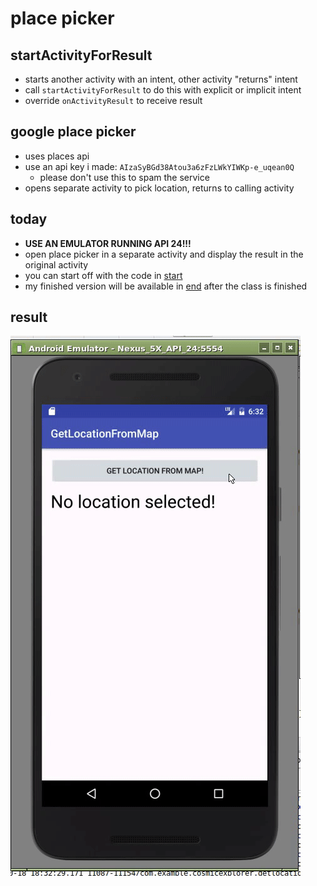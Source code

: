 place picker
=============

## startActivityForResult
- starts another activity with an intent, other activity "returns" intent
- call `startActivityForResult` to do this with explicit or implicit intent
- override `onActivityResult` to receive result

## google place picker
- uses places api
- use an api key i made: `AIzaSyBGd38Atou3a6zFzLWkYIWKp-e_uqean0Q`
    - please don't use this to spam the service
- opens separate activity to pick location, returns to calling activity

## today
- **USE AN EMULATOR RUNNING API 24!!!**
- open place picker in a separate activity and display the result in the original activity
- you can start off with the code in [start](start/)
- my finished version will be available in [end](end/) after the class is finished

## result
![the app in use](app.gif)
